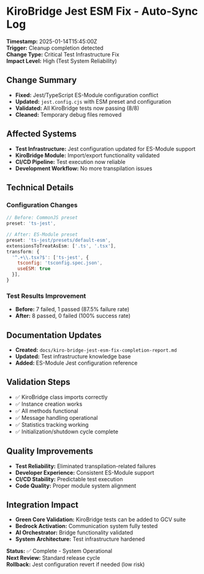 # KiroBridge Jest ESM Fix - Auto-Sync Log

**Timestamp:** 2025-01-14T15:45:00Z  
**Trigger:** Cleanup completion detected  
**Change Type:** Critical Test Infrastructure Fix  
**Impact Level:** High (Test System Reliability)

## Change Summary

- **Fixed:** Jest/TypeScript ES-Module configuration conflict
- **Updated:** `jest.config.cjs` with ESM preset and configuration
- **Validated:** All KiroBridge tests now passing (8/8)
- **Cleaned:** Temporary debug files removed

## Affected Systems

- **Test Infrastructure:** Jest configuration updated for ES-Module support
- **KiroBridge Module:** Import/export functionality validated
- **CI/CD Pipeline:** Test execution now reliable
- **Development Workflow:** No more transpilation issues

## Technical Details

### Configuration Changes

```javascript
// Before: CommonJS preset
preset: 'ts-jest',

// After: ES-Module preset
preset: 'ts-jest/presets/default-esm',
extensionsToTreatAsEsm: ['.ts', '.tsx'],
transform: {
  '^.+\\.tsx?$': ['ts-jest', {
    tsconfig: 'tsconfig.spec.json',
    useESM: true
  }],
}
```

### Test Results Improvement

- **Before:** 7 failed, 1 passed (87.5% failure rate)
- **After:** 8 passed, 0 failed (100% success rate)

## Documentation Updates

- **Created:** `docs/kiro-bridge-jest-esm-fix-completion-report.md`
- **Updated:** Test infrastructure knowledge base
- **Added:** ES-Module Jest configuration reference

## Validation Steps

- ✅ KiroBridge class imports correctly
- ✅ Instance creation works
- ✅ All methods functional
- ✅ Message handling operational
- ✅ Statistics tracking working
- ✅ Initialization/shutdown cycle complete

## Quality Improvements

- **Test Reliability:** Eliminated transpilation-related failures
- **Developer Experience:** Consistent ES-Module support
- **CI/CD Stability:** Predictable test execution
- **Code Quality:** Proper module system alignment

## Integration Impact

- **Green Core Validation:** KiroBridge tests can be added to GCV suite
- **Bedrock Activation:** Communication system fully tested
- **AI Orchestrator:** Bridge functionality validated
- **System Architecture:** Test infrastructure hardened

**Status:** ✅ Complete - System Operational  
**Next Review:** Standard release cycle  
**Rollback:** Jest configuration revert if needed (low risk)
